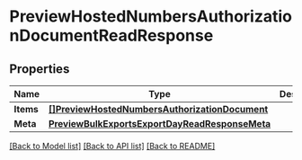 # PreviewHostedNumbersAuthorizationDocumentReadResponse

## Properties

Name | Type | Description | Notes
------------ | ------------- | ------------- | -------------
**Items** | [**[]PreviewHostedNumbersAuthorizationDocument**](preview.hosted_numbers.authorization_document.md) |  | [optional] 
**Meta** | [**PreviewBulkExportsExportDayReadResponseMeta**](preview_bulk_exports_export_dayReadResponse_meta.md) |  | [optional] 

[[Back to Model list]](../README.md#documentation-for-models) [[Back to API list]](../README.md#documentation-for-api-endpoints) [[Back to README]](../README.md)


